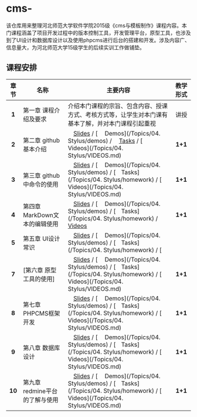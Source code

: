 # cms-
该仓库用来整理河北师范大学软件学院2015级《cms与模板制作》课程内容。本门课程涵盖了项目开发过程中的版本控制工具，开发管理平台，原型工具，也涉及到了UI设计和数据库设计以及使用phpcms进行后台的搭建和开发。涉及内容广、信息量大，为河北师范大学15级学生的后续实训工作做铺垫。
## 课程安排

| 章节  | 名称 | 主要内容 |  教学形式|
| :--: | ------ | ----------------| :--: |
| **1** | 第一章 课程介绍及要求| 介绍本门课程的宗旨、包含内容、授课方式、考核方式等，让学生对本门课有基本了解，并对本门课程引起重视| 讲授|
| **2** | 第二章 github基本介绍| [<img src="https://raw.githubusercontent.com/edu2act/course-web1/master/images/presentation.png" height="15" />Slides](*) / [<img src="https://raw.githubusercontent.com/edu2act/course-web1/master/images/code.png" height="15"> Demos](/Topics/04. Stylus/demos) / [<img src="https://raw.githubusercontent.com/edu2act/course-web1/master/images/homework.png" height="15">Tasks](/Ch02%20HTML%20basic/lab2) / [<img src="https://raw.githubusercontent.com/edu2act/course-web1/master/images/video.png" height="13"> Videos](/Topics/04. Stylus/VIDEOS.md) | **1+1**|
| **3** | 第三章 github中命令的使用| [<img src="https://raw.githubusercontent.com/edu2act/course-web1/master/images/presentation.png" height="15" />Slides](*) / [<img src="https://raw.githubusercontent.com/edu2act/course-web1/master/images/code.png" height="15"> Demos](/Topics/04. Stylus/demos) / [<img src="https://raw.githubusercontent.com/edu2act/course-web1/master/images/homework.png" height="15">Tasks](/Topics/04. Stylus/homework) / [<img src="https://raw.githubusercontent.com/edu2act/course-web1/master/images/video.png" height="13"> Videos](/Topics/04. Stylus/VIDEOS.md) | **1+1**|
| **4** | 第四章 MarkDown文本的编辑使用 | [<img src="https://raw.githubusercontent.com/edu2act/course-web1/master/images/presentation.png" height="15" />Slides](*) / [<img src="https://raw.githubusercontent.com/edu2act/course-web1/master/images/code.png" height="15"> Demos](/Topics/04. Stylus/demos) / [<img src="https://raw.githubusercontent.com/edu2act/course-web1/master/images/homework.png" height="15">Tasks](/Topics/04. Stylus/homework) / [<img src="https://raw.githubusercontent.com/edu2act/course-web1/master/images/video.png" height="13"> Videos](/Ch04%20Build%20a%20page-2/VIDEOS.md) | **1+1**|
| **5** | 第五章 UI设计常识| [<img src="https://raw.githubusercontent.com/edu2act/course-web1/master/images/presentation.png" height="15" />Slides](*) / [<img src="https://raw.githubusercontent.com/edu2act/course-web1/master/images/code.png" height="15"> Demos](/Topics/04. Stylus/demos) / [<img src="https://raw.githubusercontent.com/edu2act/course-web1/master/images/homework.png" height="15">Tasks](/Topics/04. Stylus/homework) / [<img src="https://raw.githubusercontent.com/edu2act/course-web1/master/images/video.png" height="13"> 
| **7** | [第六章 原型工具的使用]| [<img src="https://raw.githubusercontent.com/edu2act/course-web1/master/images/presentation.png" height="15" />Slides](*) / [<img src="https://raw.githubusercontent.com/edu2act/course-web1/master/images/code.png" height="15"> Demos](/Topics/04. Stylus/demos) / [<img src="https://raw.githubusercontent.com/edu2act/course-web1/master/images/homework.png" height="15">Tasks](/Topics/04. Stylus/homework) / [<img src="https://raw.githubusercontent.com/edu2act/course-web1/master/images/video.png" height="13"> Videos](/Topics/04. Stylus/VIDEOS.md) | **1+1**|
| **8** | 第七章 PHPCMS框架开发| [<img src="https://raw.githubusercontent.com/edu2act/course-web1/master/images/presentation.png" height="15" />Slides](*) / [<img src="https://raw.githubusercontent.com/edu2act/course-web1/master/images/code.png" height="15"> Demos](/Topics/04. Stylus/demos) / [<img src="https://raw.githubusercontent.com/edu2act/course-web1/master/images/homework.png" height="15">Tasks](/Topics/04. Stylus/homework) / [<img src="https://raw.githubusercontent.com/edu2act/course-web1/master/images/video.png" height="13"> Videos](/Topics/04. Stylus/VIDEOS.md) | **1+1**|
| **9** | 第八章 数据库设计| [<img src="https://raw.githubusercontent.com/edu2act/course-web1/master/images/presentation.png" height="15" />Slides](*) / [<img src="https://raw.githubusercontent.com/edu2act/course-web1/master/images/code.png" height="15"> Demos](/Topics/04. Stylus/demos) / [<img src="https://raw.githubusercontent.com/edu2act/course-web1/master/images/homework.png" height="15">Tasks](/Topics/04. Stylus/homework) / [<img src="https://raw.githubusercontent.com/edu2act/course-web1/master/images/video.png" height="13"> Videos](/Topics/04. Stylus/VIDEOS.md) | **1+1**|
| **10** | 第九章  redmine平台的了解与使用| [<img src="https://raw.githubusercontent.com/edu2act/course-web1/master/images/presentation.png" height="15" />Slides](*) / [<img src="https://raw.githubusercontent.com/edu2act/course-web1/master/images/code.png" height="15"> Demos](/Topics/04. Stylus/demos) / [<img src="https://raw.githubusercontent.com/edu2act/course-web1/master/images/homework.png" height="15">Tasks](/Topics/04. Stylus/homework) / [<img src="https://raw.githubusercontent.com/edu2act/course-web1/master/images/video.png" height="13"> Videos](/Topics/04. Stylus/VIDEOS.md) | **1+1**|


